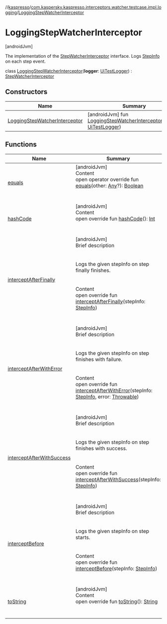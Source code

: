 //[kaspresso](../../index.md)/[com.kaspersky.kaspresso.interceptors.watcher.testcase.impl.logging](../index.md)/[LoggingStepWatcherInterceptor](index.md)



# LoggingStepWatcherInterceptor  
 [androidJvm] 

The implementation of the [StepWatcherInterceptor](../../com.kaspersky.kaspresso.interceptors.watcher.testcase/-step-watcher-interceptor/index.md) interface. Logs [StepInfo](../../com.kaspersky.kaspresso.testcases.models.info/-step-info/index.md) on each step event.

class [LoggingStepWatcherInterceptor](index.md)(**logger**: [UiTestLogger](../../com.kaspersky.kaspresso.logger/-ui-test-logger/index.md)) : [StepWatcherInterceptor](../../com.kaspersky.kaspresso.interceptors.watcher.testcase/-step-watcher-interceptor/index.md)   


## Constructors  
  
|  Name|  Summary| 
|---|---|
| [LoggingStepWatcherInterceptor](-logging-step-watcher-interceptor.md)|  [androidJvm] fun [LoggingStepWatcherInterceptor](-logging-step-watcher-interceptor.md)(logger: [UiTestLogger](../../com.kaspersky.kaspresso.logger/-ui-test-logger/index.md))   <br>


## Functions  
  
|  Name|  Summary| 
|---|---|
| [equals](https://kotlinlang.org/api/latest/jvm/stdlib/kotlin/-any/equals.html)| [androidJvm]  <br>Content  <br>open operator override fun [equals](https://kotlinlang.org/api/latest/jvm/stdlib/kotlin/-any/equals.html)(other: [Any](https://kotlinlang.org/api/latest/jvm/stdlib/kotlin/-any/index.html)?): [Boolean](https://kotlinlang.org/api/latest/jvm/stdlib/kotlin/-boolean/index.html)  <br><br><br>
| [hashCode](https://kotlinlang.org/api/latest/jvm/stdlib/kotlin/-any/hash-code.html)| [androidJvm]  <br>Content  <br>open override fun [hashCode](https://kotlinlang.org/api/latest/jvm/stdlib/kotlin/-any/hash-code.html)(): [Int](https://kotlinlang.org/api/latest/jvm/stdlib/kotlin/-int/index.html)  <br><br><br>
| [interceptAfterFinally](intercept-after-finally.md)| [androidJvm]  <br>Brief description  <br><br><br>Logs the given stepInfo on step finally finishes.<br><br>  <br>Content  <br>open override fun [interceptAfterFinally](intercept-after-finally.md)(stepInfo: [StepInfo](../../com.kaspersky.kaspresso.testcases.models.info/-step-info/index.md))  <br><br><br>
| [interceptAfterWithError](intercept-after-with-error.md)| [androidJvm]  <br>Brief description  <br><br><br>Logs the given stepInfo on step finishes with failure.<br><br>  <br>Content  <br>open override fun [interceptAfterWithError](intercept-after-with-error.md)(stepInfo: [StepInfo](../../com.kaspersky.kaspresso.testcases.models.info/-step-info/index.md), error: [Throwable](https://kotlinlang.org/api/latest/jvm/stdlib/kotlin/-throwable/index.html))  <br><br><br>
| [interceptAfterWithSuccess](intercept-after-with-success.md)| [androidJvm]  <br>Brief description  <br><br><br>Logs the given stepInfo on step finishes with success.<br><br>  <br>Content  <br>open override fun [interceptAfterWithSuccess](intercept-after-with-success.md)(stepInfo: [StepInfo](../../com.kaspersky.kaspresso.testcases.models.info/-step-info/index.md))  <br><br><br>
| [interceptBefore](intercept-before.md)| [androidJvm]  <br>Brief description  <br><br><br>Logs the given stepInfo on step starts.<br><br>  <br>Content  <br>open override fun [interceptBefore](intercept-before.md)(stepInfo: [StepInfo](../../com.kaspersky.kaspresso.testcases.models.info/-step-info/index.md))  <br><br><br>
| [toString](https://kotlinlang.org/api/latest/jvm/stdlib/kotlin/-any/to-string.html)| [androidJvm]  <br>Content  <br>open override fun [toString](https://kotlinlang.org/api/latest/jvm/stdlib/kotlin/-any/to-string.html)(): [String](https://kotlinlang.org/api/latest/jvm/stdlib/kotlin/-string/index.html)  <br><br><br>

